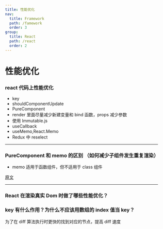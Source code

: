 ```yaml
---
title: 性能优化
nav:
  title: Framework
  path: /famework
  order: 3
group:
  title: React
  path: /react
  order: 2
---
```


# 性能优化

### react 代码上性能优化

- key
- shouldComponentUpdate
- PureComponent
- render 里面尽量减少新建变量和 bind 函数，props 减少参数
- 使用 Immutable.js
- useCallback
- useMemo,React.Memo
- Redux 中 reselect

---

### PureComponent 和 memo 的区别 （如何减少子组件发生重复渲染）

- memo 适用于函数组件，但不适用于 class 组件

[原文](https://juejin.cn/post/6844904008180563976)

---

### React 在渲染真实 Dom 时做了哪些性能优化？

### key 有什么作用？为什么不应该用数组的 index 值当 key？

为了在 diff 算法执行时更快的找到对应的节点，提高 diff 速度
